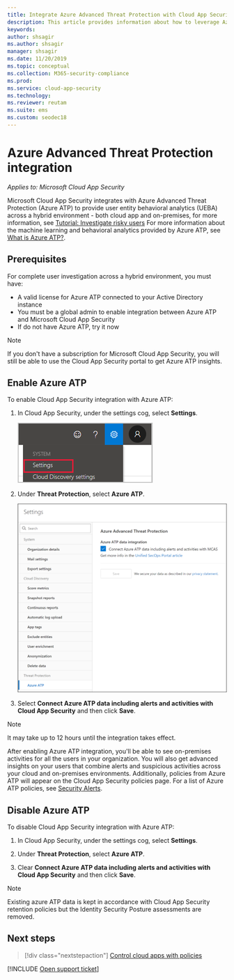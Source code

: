 ```yaml
---
title: Integrate Azure Advanced Threat Protection with Cloud App Security
description: This article provides information about how to leverage Azure Advanced Threat Protection insights in Cloud App Security for hybrid risk detection.
keywords:
author: shsagir
ms.author: shsagir
manager: shsagir
ms.date: 11/20/2019
ms.topic: conceptual
ms.collection: M365-security-compliance
ms.prod:
ms.service: cloud-app-security
ms.technology:
ms.reviewer: reutam
ms.suite: ems
ms.custom: seodec18
---
```


# Azure Advanced Threat Protection integration

*Applies to: Microsoft Cloud App Security*

Microsoft Cloud App Security integrates with Azure Advanced Threat Protection (Azure ATP) to provide user entity behavioral analytics (UEBA) across a hybrid environment - both cloud app and on-premises, for more information, see [Tutorial: Investigate risky users](tutorial-ueba.md) For more information about the machine learning and behavioral analytics provided by Azure ATP, see [What is Azure ATP?](https://docs.microsoft.com/azure-advanced-threat-protection/what-is-atp).

## Prerequisites

For complete user investigation across a hybrid environment, you must have:

- A valid license for Azure ATP connected to your Active Directory instance
- You must be a global admin to enable integration between Azure ATP and Microsoft Cloud App Security
- If do not have Azure ATP, try it now

>[!NOTE]
>If you don't have a subscription for Microsoft Cloud App Security, you will still be able to use the Cloud App Security portal to get Azure ATP insights.

## Enable Azure ATP

To enable Cloud App Security integration with Azure ATP:

1. In Cloud App Security, under the settings cog, select **Settings**.

   ![Settings menu](media/azip-system-settings.png)

1. Under **Threat Protection**, select **Azure ATP**.

    ![enable azure advanced threat protection](media/aatp-integration.png)

1. Select **Connect Azure ATP data including alerts and activities with Cloud App Security** and then click **Save**.

> [!NOTE]
> It may take up to 12 hours until the integration takes effect.

After enabling Azure ATP integration, you'll be able to see on-premises activities for all the users in your organization. You will also get advanced insights on your users that combine alerts and suspicious activities across your cloud and on-premises environments. Additionally, policies from Azure ATP will appear on the Cloud App Security policies page. For a list of Azure ATP policies, see [Security Alerts](https://docs.microsoft.com/azure-advanced-threat-protection/suspicious-activity-guide).

## Disable Azure ATP

To disable Cloud App Security integration with Azure ATP:

1. In Cloud App Security, under the settings cog, select **Settings**.

1. Under **Threat Protection**, select **Azure ATP**.

1. Clear **Connect Azure ATP data including alerts and activities with Cloud App Security** and then click **Save**.

> [!NOTE]
> Existing azure ATP data is kept in accordance with Cloud App Security retention policies but the Identity Security Posture assessments are removed.

## Next steps

> [!div class="nextstepaction"]
> [Control cloud apps with policies](control-cloud-apps-with-policies.md)

[!INCLUDE [Open support ticket](includes/support.md)]
